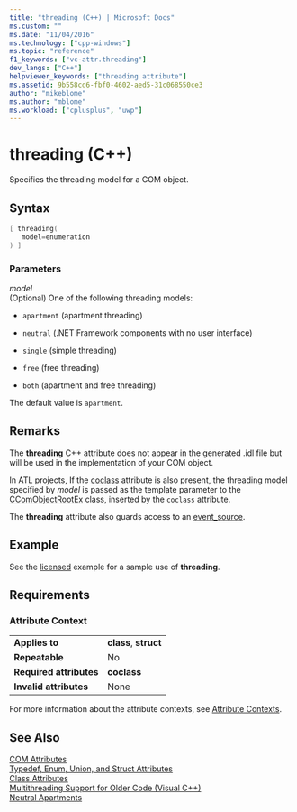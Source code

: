 ```yaml
---
title: "threading (C++) | Microsoft Docs"
ms.custom: ""
ms.date: "11/04/2016"
ms.technology: ["cpp-windows"]
ms.topic: "reference"
f1_keywords: ["vc-attr.threading"]
dev_langs: ["C++"]
helpviewer_keywords: ["threading attribute"]
ms.assetid: 9b558cd6-fbf0-4602-aed5-31c068550ce3
author: "mikeblome"
ms.author: "mblome"
ms.workload: ["cplusplus", "uwp"]
---
```

# threading (C++)

Specifies the threading model for a COM object.

## Syntax

```cpp
[ threading(
   model=enumeration
) ]
```

### Parameters

*model*<br/>
(Optional) One of the following threading models:

- `apartment` (apartment threading)

- `neutral` (.NET Framework components with no user interface)

- `single` (simple threading)

- `free` (free threading)

- `both` (apartment and free threading)

The default value is `apartment`.

## Remarks

The **threading** C++ attribute does not appear in the generated .idl file but will be used in the implementation of your COM object.

In ATL projects, If the [coclass](coclass.md) attribute is also present, the threading model specified by *model* is passed as the template parameter to the [CComObjectRootEx](../atl/reference/ccomobjectrootex-class.md) class, inserted by the `coclass` attribute.

The **threading** attribute also guards access to an [event_source](event-source.md).

## Example

See the [licensed](licensed.md) example for a sample use of **threading**.

## Requirements

### Attribute Context

|||
|-|-|
|**Applies to**|**class**, **struct**|
|**Repeatable**|No|
|**Required attributes**|**coclass**|
|**Invalid attributes**|None|

For more information about the attribute contexts, see [Attribute Contexts](attribute-contexts.md).

## See Also

[COM Attributes](com-attributes.md)<br/>
[Typedef, Enum, Union, and Struct Attributes](typedef-enum-union-and-struct-attributes.md)<br/>
[Class Attributes](class-attributes.md)<br/>
[Multithreading Support for Older Code (Visual C++)](../parallel/multithreading-support-for-older-code-visual-cpp.md)<br/>
[Neutral Apartments](/windows/desktop/cossdk/neutral-apartments)  